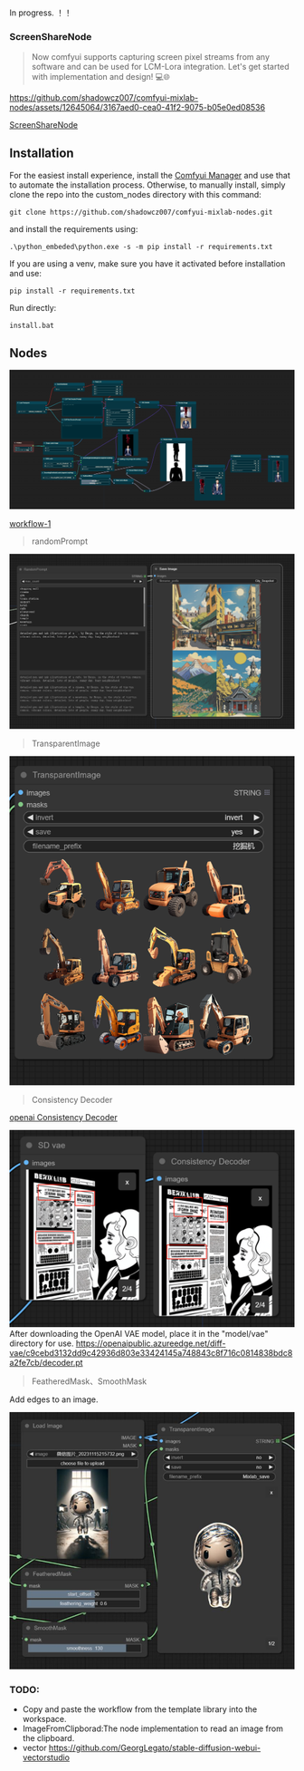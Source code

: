 ## 
In progress.
！！

### ScreenShareNode
> Now comfyui supports capturing screen pixel streams from any software and can be used for LCM-Lora integration. Let's get started with implementation and design! 💻🌐

https://github.com/shadowcz007/comfyui-mixlab-nodes/assets/12645064/3167aed0-cea0-41f2-9075-b05e0ed08536


[ScreenShareNode](./workflow/2-screeshare.json)



## Installation

For the easiest install experience, install the [Comfyui Manager](https://github.com/ltdrdata/ComfyUI-Manager) and use that to automate the installation process.
Otherwise, to manually install, simply clone the repo into the custom_nodes directory with this command:
```
git clone https://github.com/shadowcz007/comfyui-mixlab-nodes.git
```
and install the requirements using:
```
.\python_embeded\python.exe -s -m pip install -r requirements.txt
```
If you are using a venv, make sure you have it activated before installation and use:
```
pip install -r requirements.txt
```

Run directly:
```
install.bat
```

## Nodes

![main](./assets/all.png)

[workflow-1](./workflow/1-workflow.json)

> randomPrompt

![randomPrompt](./assets/randomPrompt.png)

> TransparentImage

![TransparentImage](./assets/TransparentImage.png)

> Consistency Decoder

[openai Consistency Decoder]( https://github.com/openai/consistencydecoder)

![Consistency](./assets/consistency.png)
After downloading the OpenAI VAE model, place it in the "model/vae" directory for use.
https://openaipublic.azureedge.net/diff-vae/c9cebd3132dd9c42936d803e33424145a748843c8f716c0814838bdc8a2fe7cb/decoder.pt


> FeatheredMask、SmoothMask

Add edges to an image.

![FeatheredMask](./assets/FlVou_Y6kaGWYoEj1Tn0aTd4AjMI.jpg)



<!-- ### Workflow
[Workflow](./workflow.md) -->

### TODO:
- Copy and paste the workflow from the template library into the workspace.
- ImageFromClipborad:The node implementation to read an image from the clipboard.
- vector https://github.com/GeorgLegato/stable-diffusion-webui-vectorstudio

